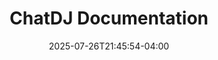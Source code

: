---
weight: 1
title: "ChatDJ Documentation"
description: "Explore how to setup and use ChatDJ"
icon: "developer_guide"
date: "2025-07-26T21:45:54-04:00"
lastmod: "2025-07-26T21:45:54-04:00"
draft: false
toc: true
---
